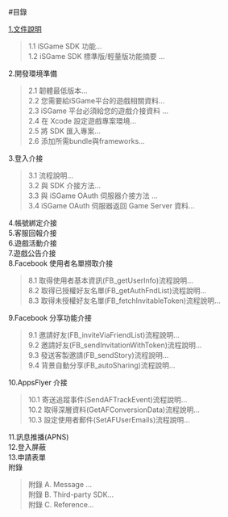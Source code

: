 #目錄


[1.文件說明](chap1/description.md)

>1.1 iSGame SDK 功能...<br>
>1.2 iSGame SDK 標準版/輕量版功能摘要 ...

2.開發環境準備

>2.1 韌體最低版本...<br>
>2.2 您需要給iSGame平台的遊戲相關資料...<br>
>2.3 iSGame 平台必須給您的遊戲介接資料 ...<br>
>2.4 在 Xcode 設定遊戲專案環境...<br>
>2.5 將 SDK 匯入專案...<br>
>2.6 添加所需bundle與frameworks...<br>

3.登入介接

>3.1 流程說明...<br>
>3.2 與 SDK 介接方法...<br>
>3.3 與 iSGame OAuth 伺服器介接方法 ...<br>
>3.4 iSGame OAuth 伺服器返回 Game Server 資料...

4.帳號綁定介接<br>
5.客服回報介接<br>
6.遊戲活動介接<br>
7.遊戲公告介接<br>
8.Facebook 使用者名單撈取介接

>8.1 取得使用者基本資訊(FB_getUserInfo)流程說明...<br>
>8.2 取得已授權好友名單(FB_getAuthFndList)流程說明...<br>
>8.3 取得未授權好友名單(FB_fetchInvitableToken)流程說明...

9.Facebook 分享功能介接

>9.1 邀請好友(FB_inviteViaFriendList)流程說明...<br>
>9.2 邀請好友(FB_sendInvitationWithToken)流程說明...<br>
>9.3 發送客製邀請(FB_sendStory)流程說明...<br>
>9.4 背景自動分享(FB_autoSharing)流程說明...

10.AppsFlyer 介接

>10.1 寄送追蹤事件(SendAFTrackEvent)流程說明...<br>
>10.2 取得深層資料(GetAFConversionData)流程說明...<br>
>10.3 設定使用者郵件(SetAFUserEmails)流程說明...

11.訊息推播(APNS)<br>
12.登入屏蔽<br>
13.申請表單<br>
附錄 

>附錄 A. Message ...<br>
>附錄 B. Third-party SDK...<br>
>附錄 C. Reference...